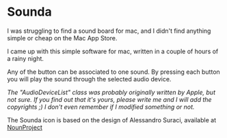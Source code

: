 # Sounda
I was struggling to find a sound board for mac, and I didn't find anything simple or cheap on the Mac App Store.

I came up with this simple software for mac, written in a couple of hours of a rainy night.

Any of the button can be associated to one sound. 
By pressing each button you will play the sound through the selected audio device.

_The "AudioDeviceList" class was probably originally written by Apple, but not sure. If you find out that it's yours, please write me and I will add the copyrights ;) I don't even remember if I modified something or not._

The Sounda icon is based on the design of Alessandro Suraci, available at [NounProject](https://thenounproject.com/term/sound-wave/6000/)

